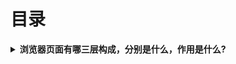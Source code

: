 # 目录
<b><details><summary>浏览器页面有哪三层构成，分别是什么，作用是什么?</summary></b>
构成：结构层、表示层、行为层   
分别是：HTML、CSS、JavaScript   
作用：HTML实现页面结构，CSS完成页面的表现与风格，JavaScript实现一些客户端的功能与业务。
</details>
